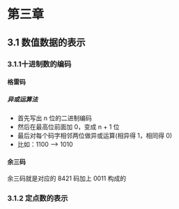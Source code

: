 # 第三章

## 3.1 数值数据的表示

### 3.1.1十进制数的编码

#### 格雷码

##### 异或运算法

- 首先写出 n 位的二进制编码
- 然后在最高位前面加 0，变成 n + 1 位
- 最后对每个码字相邻两位做异或运算(相异得 1，相同得 0)
- 比如：1100 --> 1010

#### 余三码

余三码就是对应的 8421 码加上 0011 构成的



### 3.1.2 定点数的表示

 